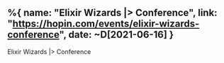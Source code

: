 %{
  name: "Elixir Wizards |> Conference",
  link: "https://hopin.com/events/elixir-wizards-conference",
  date:  ~D[2021-06-16]
}
---

Elixir Wizards |> Conference
